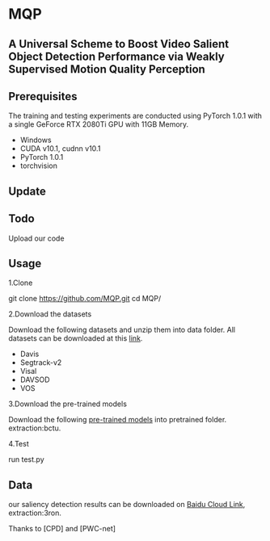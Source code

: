# MQP
## A Universal Scheme to Boost Video Salient Object Detection Performance via Weakly Supervised Motion Quality Perception
## Prerequisites
The training and testing experiments are conducted using PyTorch 1.0.1 with a single GeForce RTX 2080Ti GPU with 11GB Memory.
* Windows
* CUDA v10.1, cudnn v10.1
* PyTorch 1.0.1
* torchvision
## Update
## Todo
Upload our code
## Usage
1.Clone

git clone https://github.com/MQP.git
cd MQP/

2.Download the datasets

Download the following datasets and unzip them into data folder.
All datasets can be downloaded at this [link]().

* Davis
* Segtrack-v2
* Visal
* DAVSOD
* VOS

3.Download the pre-trained models

Download the following [pre-trained models](https://pan.baidu.com/s/1pf49N8nPCkMhO0RH01eR0Q) into pretrained folder. extraction:bctu.

4.Test

run test.py

## Data
our saliency detection results can be downloaded on [Baidu Cloud Link](https://pan.baidu.com/s/1685nRBX8BOx-tp53iiC4NQ), 
extraction:3ron.

Thanks to [CPD]  and [PWC-net]


